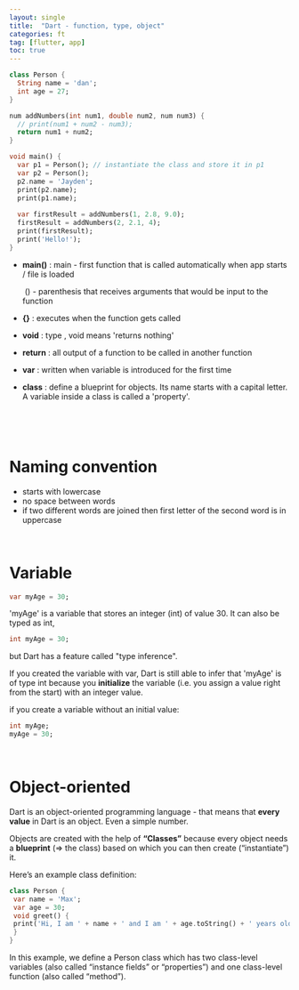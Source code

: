 ```yaml
---
layout: single
title:  "Dart - function, type, object"
categories: ft
tag: [flutter, app]
toc: true
---
```


```dart
class Person {
  String name = 'dan';
  int age = 27;
}

num addNumbers(int num1, double num2, num num3) {
  // print(num1 + num2 - num3);
  return num1 + num2;
}

void main() {
  var p1 = Person(); // instantiate the class and store it in p1
  var p2 = Person();
  p2.name = 'Jayden';
  print(p2.name);
  print(p1.name);
  
  var firstResult = addNumbers(1, 2.8, 9.0);
  firstResult = addNumbers(2, 2.1, 4);
  print(firstResult);
  print('Hello!');
}
```

- **main()** : main - first function that is called automatically when app starts / file is loaded

  ​                     () - parenthesis that receives arguments that would be input to the function

- **{}** : executes when the function gets called

- **void** : type , void means 'returns nothing'

- **return** : all output of a function to be called in another function

- **var** :  written when variable is introduced for the first time 

- **class** : define a blueprint for objects. Its name starts with a capital letter. A variable inside a class is called a 'property'. 

  <br>

  ​                   

# Naming convention

* starts with lowercase
* no space between words
* if two different words are joined then first letter of the second word is in uppercase

<br>

# Variable 

```dart
var myAge = 30; 
```

'myAge' is a variable that stores an integer (int) of value 30. It can also be typed as int,

```dart
int myAge = 30;
```

but  Dart has a feature called "type inference". 

If you created the variable with var, Dart is still able to infer that 'myAge' is of type int because you <strong>initialize</strong> the variable (i.e. you assign a value right from the start) with an integer value. 

 if you create a variable without an initial value:

```dart
int myAge;
myAge = 30; 
```

<br>

# Object-oriented

Dart is an object-oriented programming language - that means that <strong>every value</strong> in Dart is an object. Even a simple number. 

Objects are created with the help of <strong>“Classes”</strong> because every object needs a <strong>blueprint</strong> (=> the class) based on which you can then create (“instantiate”) it. 

Here’s an example class definition:

```dart
class Person {
 var name = 'Max';
 var age = 30;
 void greet() {
 print('Hi, I am ' + name + ' and I am ' + age.toString() + ' years old!';
 }
} 
```

In this example, we define a Person class which has two class-level variables (also called “instance fields” or “properties”) and one class-level function (also called “method”). 

